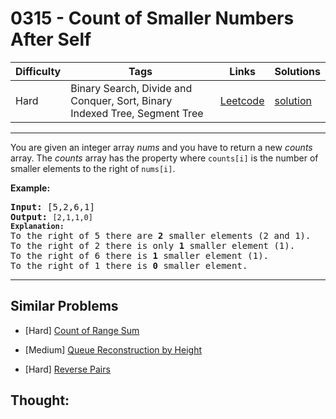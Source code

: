 # 0315 - Count of Smaller Numbers After Self

Difficulty  | Tags | Links | Solutions
----------- | ---- | ----- | -----
Hard | Binary Search, Divide and Conquer, Sort, Binary Indexed Tree, Segment Tree | [Leetcode](https://leetcode.com/problems/count-of-smaller-numbers-after-self) | [solution](https://leetcode.com/problems/count-of-smaller-numbers-after-self/solution/)


-----------

<p>You are given an integer array <i>nums</i> and you have to return a new <i>counts</i> array. The <i>counts</i> array has the property where <code>counts[i]</code> is the number of smaller elements to the right of <code>nums[i]</code>.</p>

<p><b>Example:</b></p>

<pre>
<strong>Input:</strong> [5,2,6,1]
<strong>Output:</strong> <code>[2,1,1,0] 
<strong>Explanation:</strong></code>
To the right of 5 there are <b>2</b> smaller elements (2 and 1).
To the right of 2 there is only <b>1</b> smaller element (1).
To the right of 6 there is <b>1</b> smaller element (1).
To the right of 1 there is <b>0</b> smaller element.
</pre>

-----------


## Similar Problems

- [Hard] [Count of Range Sum](count-of-range-sum)

- [Medium] [Queue Reconstruction by Height](queue-reconstruction-by-height)

- [Hard] [Reverse Pairs](reverse-pairs)




## Thought:
